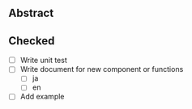 ## Abstract

## Checked
- [ ] Write unit test
- [ ] Write document for new component or functions
  - [ ] ja
  - [ ] en
- [ ] Add example
